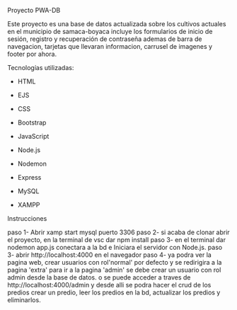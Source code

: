 Proyecto PWA-DB

Este proyecto es una base de datos actualizada sobre los cultivos actuales en el municipio de samaca-boyaca
incluye los formularios de inicio de sesión, registro y recuperación de contraseña ademas de barra de navegacion, tarjetas que llevaran informacion, carrusel de imagenes y footer por ahora.


Tecnologías utilizadas:

- HTML
- EJS

- CSS
- Bootstrap

- JavaScript
- Node.js
- Nodemon
- Express

- MySQL
- XAMPP


Instrucciones

paso 1- Abrir xamp start mysql puerto 3306
paso 2- si acaba de clonar abrir el proyecto, en la terminal de vsc dar npm install 
paso 3- en el terminal dar nodemon app.js conectara a la bd e Iniciara el servidor con Node.js.
paso 3- abrir http://localhost:4000 en el navegador
paso 4- ya podra ver la pagina web, crear usuarios con rol'normal' por defecto y se redirigira a la pagina 'extra'
    para ir a la pagina 'admin' se debe crear un usuario con rol admin desde la base de datos.
    o se puede acceder a traves de http://localhost:4000/admin y desde alli se podra hacer el crud de los predios
    crear un predio, leer los predios en la bd, actualizar los predios y eliminarlos.



